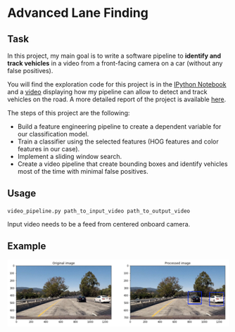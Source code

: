 # Advanced Lane Finding

## Task

[//]: # (Image References)

[compare_start_end]: ./output_images/compare_start_end.png "compare_start_end"

In this project, my main goal is to write a software pipeline to **identify and track vehicles** in a video from a front-facing camera on a car (without any false positives).

You will find the exploration code for this project is in the [IPython Notebook](https://github.com/itismouad/vehicle_detection/blob/master/Vehicle%20Detection%20and%20Tracking.ipynb) and a [video](https://github.com/itismouad/vehicle_detection/blob/master/project_video_output.mp4) displaying how my pipeline can allow to detect and track vehicles on the road. A more detailed report of the project is available [here]().

The steps of this project are the following:

* Build a feature engineering pipeline to create a dependent variable for our classification model.
* Train a classifier using the selected features (HOG features and color features in our case).
* Implement a sliding window search.
* Create a video pipeline that create bounding boxes and identify vehicles most of the time with minimal false positives.

## Usage

`video_pipeline.py path_to_input_video path_to_output_video`

Input video needs to be a feed from centered onboard camera.

## Example

![alt text][compare_start_end]
